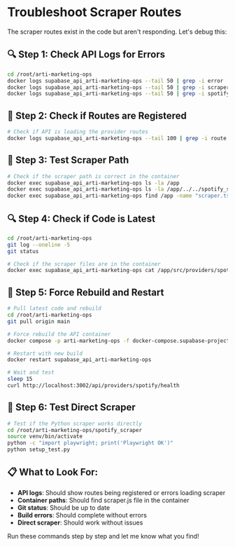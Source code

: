 # Troubleshoot Scraper Routes

The scraper routes exist in the code but aren't responding. Let's debug this:

## 🔍 **Step 1: Check API Logs for Errors**
```bash
cd /root/arti-marketing-ops
docker logs supabase_api_arti-marketing-ops --tail 50 | grep -i error
docker logs supabase_api_arti-marketing-ops --tail 50 | grep -i scraper
docker logs supabase_api_arti-marketing-ops --tail 50 | grep -i spotify
```

## 🔧 **Step 2: Check if Routes are Registered**
```bash
# Check if API is loading the provider routes
docker logs supabase_api_arti-marketing-ops --tail 100 | grep -i route
```

## 🎯 **Step 3: Test Scraper Path**
```bash
# Check if the scraper path is correct in the container
docker exec supabase_api_arti-marketing-ops ls -la /app
docker exec supabase_api_arti-marketing-ops ls -la /app/../../spotify_scraper
docker exec supabase_api_arti-marketing-ops find /app -name "scraper.ts" -o -name "scraper.js"
```

## 🔍 **Step 4: Check if Code is Latest**
```bash
cd /root/arti-marketing-ops
git log --oneline -5
git status

# Check if the scraper files are in the container
docker exec supabase_api_arti-marketing-ops cat /app/src/providers/spotify/scraper.js 2>/dev/null || echo "Scraper file not found in container"
```

## 🚀 **Step 5: Force Rebuild and Restart**
```bash
# Pull latest code and rebuild
cd /root/arti-marketing-ops
git pull origin main

# Force rebuild the API container
docker compose -p arti-marketing-ops -f docker-compose.supabase-project.yml build --no-cache api

# Restart with new build
docker restart supabase_api_arti-marketing-ops

# Wait and test
sleep 15
curl http://localhost:3002/api/providers/spotify/health
```

## 🎵 **Step 6: Test Direct Scraper**
```bash
# Test if the Python scraper works directly
cd /root/arti-marketing-ops/spotify_scraper
source venv/bin/activate
python -c "import playwright; print('Playwright OK')"
python setup_test.py
```

## 📋 **What to Look For:**
- **API logs**: Should show routes being registered or errors loading scraper
- **Container paths**: Should find scraper.js file in the container
- **Git status**: Should be up to date
- **Build errors**: Should complete without errors
- **Direct scraper**: Should work without issues

Run these commands step by step and let me know what you find!
